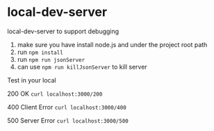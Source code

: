 # local-dev-server
local-dev-server to support debugging

1. make sure you have install node.js and under the project root path
2. run `npm install`
3. run `npm run jsonServer`
4. can use `npm run killJsonServer` to kill server

Test in your local

200 OK `curl localhost:3000/200`

400 Client Error `curl localhost:3000/400`

500 Server Error `curl localhost:3000/500`

